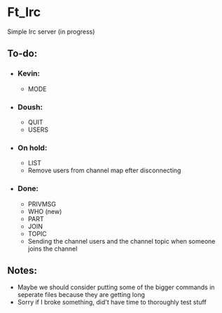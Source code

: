 # Ft_Irc
Simple Irc server (in progress)


## To-do:
- ### Kevin:
  - MODE

- ### Doush:
  - QUIT
  - USERS
     
- ### On hold:
  - LIST
  - Remove users from channel map efter disconnecting

- ### Done:
  - PRIVMSG
  - WHO (new)
  - PART
  - JOIN
  - TOPIC
  - Sending the channel users and the channel topic when someone joins the channel

## Notes:
- Maybe we should consider putting some of the bigger commands in seperate files because they are getting long
- Sorry if I broke something, did't have time to thoroughly test stuff
